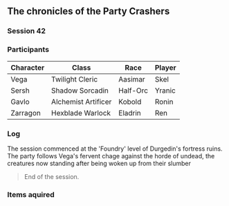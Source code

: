 ## The chronicles of the Party Crashers
### Session 42

### Participants
| Character| Class | Race | Player |
|--|--|--|--|
| Vega | Twilight Cleric | Aasimar | Skel |
| Sersh | Shadow Sorcadin | Half-Orc | Yranic |
| Gavlo | Alchemist Artificer | Kobold | Ronin |
| Zarragon | Hexblade Warlock | Eladrin | Ren |

### Log
The session commenced at the 'Foundry' level of Durgedin's fortress ruins. The party follows Vega's fervent chage against the horde of undead, the creatures now standing after being woken up from their slumber


> End of the session.

### Items aquired
